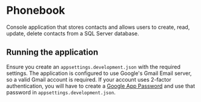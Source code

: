 # Phonebook

Console application that stores contacts and allows users to create, 
read, update, delete contacts from a SQL Server database.

## Running the application

Ensure you create an `appsettings.development.json` with the required settings. The application is configured to use Google's Gmail Email server, so a valid Gmail account is required. If your account uses 2-factor authentication, you will have to create a [Google App Password](https://support.google.com/accounts/answer/185833?hl=en) and use that password in `appsettings.development.json`.
